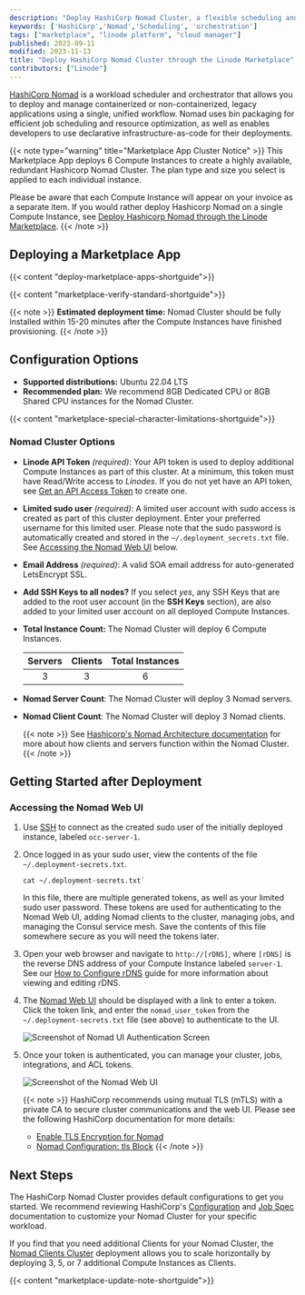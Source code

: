 ```yaml
---
description: "Deploy HashiCorp Nomad Cluster, a flexible scheduling and orchestration for diverse workloads, on Linode Compute Instances.'"
keywords: ['HashiCorp','Nomad','Scheduling', 'orchestration']
tags: ["marketplace", "linode platform", "cloud manager"]
published: 2023-09-11
modified: 2023-11-13
title: "Deploy HashiCorp Nomad Cluster through the Linode Marketplace"
contributors: ["Linode"]
---
```


[HashiCorp Nomad](https://www.nomadproject.io/) is a workload scheduler and orchestrator that allows you to deploy and manage containerized or non-containerized, legacy applications using a single, unified workflow. Nomad uses bin packaging for efficient job scheduling and resource optimization, as well as enables developers to use declarative infrastructure-as-code for their deployments.

{{< note type="warning" title="Marketplace App Cluster Notice" >}}
This Marketplace App deploys 6 Compute Instances to create a highly available, redundant Hashicorp Nomad Cluster. The plan type and size you select is applied to each individual instance.

Please be aware that each Compute Instance will appear on your invoice as a separate item. If you would rather deploy Hashicorp Nomad on a single Compute Instance, see [Deploy Hashicorp Nomad through the Linode Marketplace](/docs/products/tools/marketplace/guides/hashicorp-nomad/).
{{< /note >}}

## Deploying a Marketplace App

{{< content "deploy-marketplace-apps-shortguide">}}

{{< content "marketplace-verify-standard-shortguide">}}

{{< note >}}
**Estimated deployment time:** Nomad Cluster should be fully installed within 15-20 minutes after the Compute Instances have finished provisioning.
{{< /note >}}

## Configuration Options

- **Supported distributions:** Ubuntu 22.04 LTS
- **Recommended plan:** We recommend 8GB Dedicated CPU or 8GB Shared CPU instances for the Nomad Cluster.

{{< content "marketplace-special-character-limitations-shortguide">}}

### Nomad Cluster Options

- **Linode API Token** *(required)*: Your API token is used to deploy additional Compute Instances as part of this cluster. At a minimum, this token must have Read/Write access to *Linodes*. If you do not yet have an API token, see [Get an API Access Token](/docs/products/tools/api/guides/manage-api-tokens/) to create one.

- **Limited sudo user** *(required)*: A limited user account with sudo access is created as part of this cluster deployment. Enter your preferred username for this limited user. Please note that the sudo password is automatically created and stored in the `~/.deployment_secrets.txt` file. See [Accessing the Nomad Web UI](#accessing-the-nomad-web-ui) below.

- **Email Address** *(required)*: A valid SOA email address for auto-generated LetsEncrypt SSL.

- **Add SSH Keys to all nodes?** If you select *yes*, any SSH Keys that are added to the root user account (in the **SSH Keys** section), are also added to your limited user account on all deployed Compute Instances.

- **Total Instance Count:** The Nomad Cluster will deploy 6 Compute Instances.

  |  Servers |  Clients | Total Instances |
  | :--: | :--: | :--: |
  | 3  | 3  | 6 |

- **Nomad Server Count**: The Nomad Cluster will deploy 3 Nomad servers.

- **Nomad Client Count**: The Nomad Cluster will deploy 3 Nomad clients.

  {{< note >}}
  See [Hashicorp's Nomad Architecture documentation](https://developer.hashicorp.com/nomad/docs/concepts/architecture) for more about how clients and servers function within the Nomad Cluster.
  {{< /note >}}

## Getting Started after Deployment

### Accessing the Nomad Web UI

1.  Use [SSH]() to connect as the created sudo user of the initially deployed instance, labeled `occ-server-1`.

1.  Once logged in as your sudo user, view the contents of the file `~/.deployment-secrets.txt`.

    ```command
    cat ~/.deployment-secrets.txt`
    ```
    In this file, there are multiple generated tokens, as well as your limited sudo user password. These tokens are used for authenticating to the Nomad Web UI, adding Nomad clients to the cluster, managing jobs, and managing the Consul service mesh. Save the contents of this file somewhere secure as you will need the tokens later.

1.  Open your web browser and navigate to `http://[rDNS]`, where `[rDNS]` is the reverse DNS address of your Compute Instance labeled `server-1`. See our [How to Configure rDNS](/docs/products/compute/compute-instances/guides/configure-rdns/) guide for more information about viewing and editing rDNS.

1.  The [Nomad Web UI](https://learn.hashicorp.com/collections/nomad/web-ui) should be displayed with a link to enter a token. Click the token link, and enter the `nomad_user_token` from the `~/.deployment-secrets.txt` file (see above) to authenticate to the UI.

    ![Screenshot of Nomad UI Authentication Screen](NomadUIAuthentication.jpg)

1. Once your token is authenticated, you can manage your cluster, jobs, integrations, and ACL tokens.

    ![Screenshot of the Nomad Web UI](Nomad-webUI.jpg)

    {{< note >}}
    HashiCorp recommends using mutual TLS (mTLS) with a private CA to secure cluster communications and the web UI. Please see the following HashiCorp documentation for more details:

    - [Enable TLS Encryption for Nomad](https://learn.hashicorp.com/tutorials/nomad/security-enable-tls)
    - [Nomad Configuration: tls Block](https://www.nomadproject.io/docs/configuration/tls#http)
    {{< /note >}}

## Next Steps

The HashiCorp Nomad Cluster provides default configurations to get you started. We recommend reviewing HashiCorp's [Configuration](https://www.nomadproject.io/docs/configuration) and [Job Spec](https://www.nomadproject.io/docs/job-specification) documentation to customize your Nomad Cluster for your specific workload.

If you find that you need additional Clients for your Nomad Cluster, the [Nomad Clients Cluster](/docs/products/tools/marketplace/guides/hashicorp-nomad-clients-cluster/) deployment allows you to scale horizontally by deploying 3, 5, or 7 additional Compute Instances as Clients.

{{< content "marketplace-update-note-shortguide">}}
